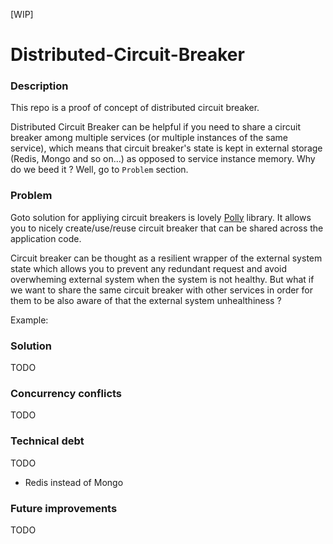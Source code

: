 [WIP]

# Distributed-Circuit-Breaker

### Description
This repo is a proof of concept of distributed circuit breaker. 

Distributed Circuit Breaker can be helpful if you need to share a circuit breaker among multiple services (or multiple instances of the same service), which means that circuit breaker's state is kept in external storage (Redis, Mongo and so on...) as opposed to service instance memory. Why do we beed it ? Well, go to `Problem` section.


### Problem
Goto solution for appliying circuit breakers is lovely [Polly](https://github.com/App-vNext/Polly) library. It allows you to nicely create/use/reuse circuit breaker that can be shared across the application code. 

Circuit breaker can be thought as a resilient wrapper of the external system state which allows you to prevent any redundant request and avoid overwheming external system when the system is not healthy. But what if we want to share the same circuit breaker with other services in order for them to be also aware of that the external system unhealthiness ? 

Example:






### Solution
TODO

### Concurrency conflicts
TODO


### Technical debt
TODO
- Redis instead of Mongo

### Future improvements
TODO
